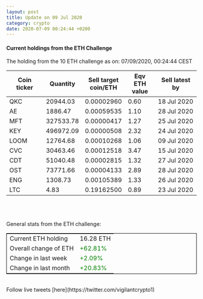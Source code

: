 ```yaml
---
layout: post
title: Update on 09 Jul 2020
category: crypto
date: 2020-07-09 00:24:44 +0200
---
```

<!-- Global site tag (gtag.js) - Google Analytics -->
<script async src="https://www.googletagmanager.com/gtag/js?id=UA-103831149-5"></script>
<script>
  window.dataLayer = window.dataLayer || [];
  function gtag(){dataLayer.push(arguments);}
  gtag('js', new Date());

  gtag('config', 'UA-103831149-5');
</script>


#### Current holdings from the ETH Challenge

The holding from the 10 ETH challenge as on: 07/09/2020, 00:24:44 CEST

|Coin ticker|Quantity|Sell target<br>coin/ETH|Eqv ETH<br>value|Sell latest by|
|-----------|--------|-----------|-----------|--------------|
QKC|20944.03|  0.00002960|0.60|18 Jul 2020|
AE|1886.47|  0.00059535|1.10|28 Jul 2020|
MFT|327533.78|  0.00000417|1.27|25 Jul 2020|
KEY|496972.09|  0.00000508|2.32|24 Jul 2020|
LOOM|12764.68|  0.00010268|1.06|09 Jul 2020|
CVC|30463.46|  0.00012518|3.47|15 Jul 2020|
CDT|51040.48|  0.00002815|1.32|27 Jul 2020|
OST|73771.66|  0.00004133|2.89|28 Jul 2020|
ENG|1308.73|  0.00105389|1.33|26 Jul 2020|
LTC|4.83|  0.19162500|0.89|23 Jul 2020|

<br>
<br>
<br>
General stats from the ETH challenge:

<table style="border:1px solid black;margin-left:auto;margin-right:auto;">
	<tbody>
	<tr>
		<td>Current ETH holding</td>
		<td>     16.28 ETH</td>
	</tr>
	<tr>
		<td>Overall change of ETH</td>
		<td><font color="green">+62.81%</font></td>
	</tr>
	<tr>
		<td>Change in last week</td>
		<td><font color="green">+2.09%</font></td>
	</tr>
	<tr>
		<td>Change in last month</td>
		<td><font color="green">+20.83%</font></td>
	</tr>
	</tbody>
</table>

<br>
Follow live tweets [here](https://twitter.com/vigilantcrypto1)
<br>
<br>